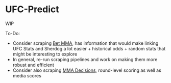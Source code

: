 # UFC-Predict

WIP

To-Do:
- Consider scraping [Bet MMA](https://www.betmma.tips/index.php), has information that would make linking UFC Stats and Sherdog a lot easier + historical odds + random stats that might be interesting to explore
- In general, re-run scraping pipelines and work on making them more robust and efficient
- Consider also scraping [MMA Decisions](http://mmadecisions.com/), round-level scoring as well as media scores
